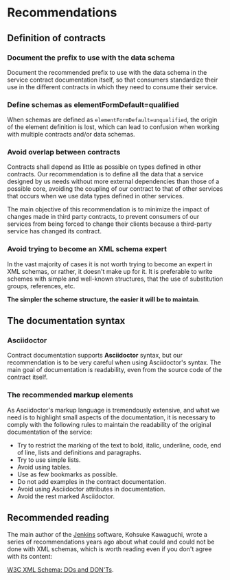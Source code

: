 <!--
  #%L
  wsdlit
  %%
  Copyright (C) 2021 - 2022 Axencia para a Modernización Tecnolóxica de Galicia (AMTEGA) - Xunta de Galicia
  %%
  This file is part of "wsdlit".
  
  "wsdlit" is free software: you can redistribute it and/or modify
  it under the terms of:
  European Union Public License, either Version 1.2 or – as soon
  they will be approved by the European Commission - subsequent versions of
  the EUPL;
  
  "wsdlit" is distributed in the hope that it will be useful,
  but WITHOUT ANY WARRANTY; without even the implied warranty of
  MERCHANTABILITY or FITNESS FOR A PARTICULAR PURPOSE. See the
  European Union Public License for more details.
  
  You may obtain a copy of tce European Union Public Licence at:
  http://joinup.ec.europa.eu/software/page/eupl/licence-eupl
  #L%
  -->

# Recommendations

## Definition of contracts

### Document the prefix to use with the data schema
Document the recommended prefix to use with the data schema in the service contract documentation itself,
so that consumers standardize their use in the different contracts in which they need to consume their service.

### Define schemas as elementFormDefault=qualified
When schemas are defined as `elementFormDefault=unqualified`,
the origin of the element definition is lost,
which can lead to confusion when working with multiple contracts and/or data schemas.

### Avoid overlap between contracts
Contracts shall depend as little as possible on types defined in other contracts.
Our recommendation is to define all the data that a service designed by us needs without more external dependencies than those of a possible core,
avoiding the coupling of our contract to that of other services that occurs when we use data types defined in other services.

The main objective of this recommendation is to minimize the impact of changes made in third party contracts,
to prevent consumers of our services from being forced to change their clients because a third-party service has changed its contract.

### Avoid trying to become an XML schema expert
In the vast majority of cases it is not worth trying to become an expert in XML schemas,
or rather,
it doesn't make up for it.
It is preferable to write schemes with simple and well-known structures,
that the use of substitution groups, references, etc.

**The simpler the scheme structure,
the easier it will be to maintain**.

## The documentation syntax

### Asciidoctor
Contract documentation supports **Asciidoctor** syntax,
but our recommendation is to be very careful when using Asciidoctor's syntax.
The main goal of documentation is readability,
even from the source code of the contract itself.

### The recommended markup elements
As Asciidoctor's markup language is tremendously extensive,
and what we need is to highlight small aspects of the documentation,
it is necessary to comply with the following rules to maintain the readability of the original documentation of the service:

* Try to restrict the marking of the text to bold, italic, underline, code, end of line, lists and definitions and paragraphs.
* Try to use simple lists.
* Avoid using tables.
* Use as few bookmarks as possible.
* Do not add examples in the contract documentation.
* Avoid using Asciidoctor attributes in documentation.
* Avoid the rest marked Asciidoctor.

## Recommended reading
The main author of the [Jenkins](https://www.jenkins.io/) software,
Kohsuke Kawaguchi,
wrote a series of recommendations years ago about what could and could not be done with XML schemas,
which is worth reading even if you don't agree with its content:

[W3C XML Schema: DOs and DON'Ts](https://www.kohsuke.org/xmlschema/XMLSchemaDOsAndDONTs.html).
